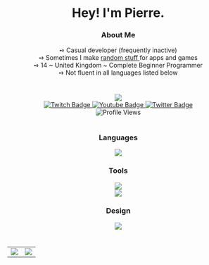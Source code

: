 <h1
    align="center">
    Hey! I'm Pierre.
</h1>

<h3
    align="center"
    style="font-weight: bold">
    About Me
</h3>

<div
    align="center">
    ➺ Casual developer (frequently inactive)
    <br>
    ➺ Sometimes I make
        <a
            href="https://github.com/Sylvorus?tab=repositories">
            random stuff
        </a>
    for apps and games
    <br>
    ➺ 14 ~ United Kingdom ~ Complete Beginner Programmer
    <br>
    ➺ Not fluent in all languages listed below
</div>

#

<div
    align="center">
        <a
            href="https://discord.com/users/486463991586095104">
            <img
                src="https://lanyard.cnrad.dev/api/486463991586095104?borderRadius=10px&animated=:true&bg=282A3682&idleMessage=sylvorus+is+probably+sleeping+rn" />
        </a>
        <br>
        <div id="badges">
            <a href="https://twitch.tv/sylvorus">
            <img src="https://img.shields.io/badge/Twitch-9146FF?style=for-the-badge&logo=twitch&logoColor=white" alt="Twitch Badge"/>
          </a>
            <a href="https://www.youtube.com/channel/UC2gztxPWTrekNSwMjKTu3XA">
            <img src="https://img.shields.io/badge/YouTube-FF0000?style=for-the-badge&logo=youtube&logoColor=white" alt="Youtube Badge"/>
          </a>
            <a href="https://twitter.com/sylvorus">
            <img src="https://img.shields.io/badge/Twitter-1D9BF0?style=for-the-badge&logo=twitter&logoColor=white" alt="Twitter Badge"/>
          </a>
        </div>
        <img
            src="https://komarev.com/ghpvc/?username=Sylvorus&style=for-the-badge&color=DD6487" alt="Profile Views" />
</div>

#

<h3
    align="center"
    style="font-weight: bold">
    Languages
</h3>
<div
    align="center"
    style="margin-top: 10px">
    <img
        src="https://skillicons.dev/icons?i=js,kotlin,py,lua,java,html,css&theme=dark" />
</div>

<h3
    align="center"
    style="font-weight: bold">
    Tools
</h3>
<div
    align="center">
    <img
        src="https://skillicons.dev/icons?i=visualstudio,idea,bash,git,github,githubactions,stackoverflow&theme=dark" />
    <br>
    <img
        src="https://skillicons.dev/icons?i=regex,codepen,dotnet,discord&theme=dark" />
</div>

<h3
    align="center"
    style="font-weight: bold">
    Design
</h3>
<div
    align="center">
    <img
        src="https://skillicons.dev/icons?i=ae,ai,ps,pr,blender&theme=dark" />
</div>

#

<table
    align="center">
    <tr
        align="center">
        <td
            align="center"
            style="padding=0;width=50%;">
            <img
                src="https://github-readme-stats.vercel.app/api/?username=Sylvorus&show_icons=true&hide_border=true&hide_title=true&count_private=true&theme=dracula" />
        </td>
        <td
            align="center"
            style="padding=0;width=50%;">
            <img
                src="https://github-readme-stats.quantumlytangled.vercel.app/api/top-langs/?username=Sylvorus&layout=compact&show_icons=true&hide_border=true&count_private=true&theme=dracula" />
        </td>
    </tr>
</table>
